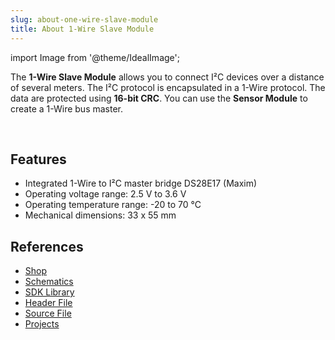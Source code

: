 ```yaml
---
slug: about-one-wire-slave-module
title: About 1-Wire Slave Module
---
```

import Image from '@theme/IdealImage';

<div class="container">
  <div class="row">
    <div class="col col--4">
      <div><Image img={require('./1-wire-module.png')} /></div>
    </div>
    <div class="col col--6">
      <div>The <b>1-Wire Slave Module</b> allows you to connect I²C devices over a distance of several meters. The I²C protocol is encapsulated in a 1-Wire protocol. The data are protected using <b>16-bit CRC</b>. You can use the <b>Sensor Module</b> to create a 1-Wire bus master.</div>
    </div>
  </div>
</div>

<p>&nbsp;</p>

## Features
- Integrated 1-Wire to I²C master bridge DS28E17 (Maxim)
- Operating voltage range: 2.5 V to 3.6 V
- Operating temperature range: -20 to 70 °C
- Mechanical dimensions: 33 x 55 mm

## References
- [Shop](https://shop.hardwario.com/1-wire-module/)
- [Schematics](https://github.com/hardwario/bc-hardware/tree/master/out/bc-module-1-wire)
- [SDK Library](https://sdk.hardwario.com/group__twr__onewire)
- [Header File](https://github.com/hardwario/twr-sdk/blob/master/twr/inc/twr_onewire.h)
- [Source File](https://github.com/hardwario/twr-sdk/blob/master/twr/src/twr_onewire.c)
- [Projects](https://www.hackster.io/hardwario/projects?part_id=73837)

